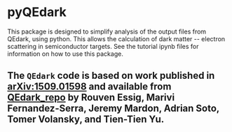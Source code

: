 # pyQEdark

This package is designed to simplify analysis of the output files from QEdark, using python. This allows the calculation of dark matter -- electron scattering in semiconductor targets. See the tutorial ipynb files for information on how to use this package.

## The `QEdark` code is based on work published in [arXiv:1509.01598](https://arxiv.org/abs/1509.01598) and available from [QEdark_repo](https://github.com/adrian-soto/QEdark_repo) by Rouven Essig, Marivi Fernandez-Serra, Jeremy Mardon, Adrian Soto, Tomer Volansky, and Tien-Tien Yu.
